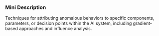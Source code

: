 ### Mini Description

Techniques for attributing anomalous behaviors to specific components, parameters, or decision points within the AI system, including gradient-based approaches and influence analysis.
